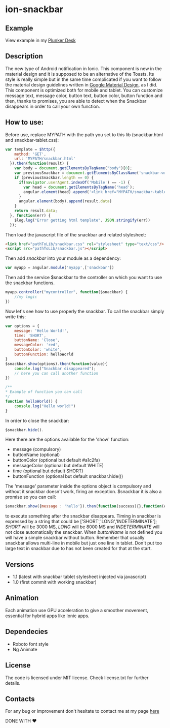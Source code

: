 # ion-snackbar

## Example

View example in my [Plunker Desk](https://plnkr.co/edit/SSZspnCQSjWoKxyuME2J?p=preview)

## Description
The new type of Android notification in Ionic.
This component is new in the material design and it is supposed to be an alternative of the Toasts.
Its style is really simple but in the same time complicated if you want to follow the material design guidelines written in [Google Material Design](https://material.google.com/components/snackbars-toasts.html),  as I did.
This component is optimized both for mobile and tablet. You can customize message text, message color, button text, button color, button function and then, thanks to promises, you are able to detect when the Snackbar disappears in order to call your own function.

## How to use:

Before use, replace MYPATH with the path you set to this lib (snackbar.html and snackbar-tablet.css):
```javascript
var template = $http({
    method: 'GET',
    url: 'MYPATH/snackbar.html'
  }).then(function(result) {
    var body = document.getElementsByTagName("body")[0];
    var previousSnackbar = document.getElementsByClassName('snackbar-wrapper');
    if (previousSnackbar.length == 0) {
      if(navigator.userAgent.indexOf('Mobile') == -1) {
        var head = document.getElementsByTagName('head');
        angular.element(head).append('<link href="MYPATH/snackbar-tablet.css" rel="stylesheet">');
      }
      angular.element(body).append(result.data)
    }
    return result.data;
  }, function(err) {
    $log.log("Error getting html template", JSON.stringify(err))
  });
```
Then load the javascript file of the snackbar and related stylesheet:
```html
<link href="pathToLib/snackbar.css" rel="stylesheet" type="text/css"/>
<script src="pathToLib/snackbar.js"></script>
```
Then add *snackbar* into your module as a dependency:
```javascript
var myapp = angular.module('myapp',['snackbar'])
```
Then add the service $snackbar to the controller on which you want to use the snackbar functions.
```javascript
myapp.controller("mycontroller", function($snackbar) {
    //my logic
})
```
Now let's see how to use properly the snackbar. To call the snackbar simply write this:
```javascript
var options = {
    message: 'Hello World!',
    time: 'SHORT',
    buttonName: 'Close',
    messageColor: 'red',
    buttonColor: 'white',
    buttonFunction: helloWorld
}
$snackbar.show(options).then(function(value){
    console.log("Snackbar disappeared");
    // here you can call another function
})

/**
* Example of function you can call
*/
function helloWorld() {
    console.log("Hello world!")
}
```
In order to close the snackbar:
```javascript
$snackbar.hide().
```

Here there are the options available for the 'show' function:

- message (compulsory)
- buttonName (optional)
- buttonColor (optional but default #a1c2fa)
- messageColor (optional but default WHITE)
- time (optional but default SHORT)
- buttonFunction (optional but default snackbar.hide())

The 'message' parameter inside the options object is compulsory and without it snackbar doesn't work, firing an exception.
$snackbar it is also a promise so you can call:
```javascript
$snackbar.show({message : 'hello'}).then(function(success){},function(error){})
```

to execute something after the snackbar disappears. Timing in snackbar is expressed by a string that could be ['SHORT','LONG','INDETERMINATE'];
*SHORT* will be 3000 MS, *LONG* will be 8000 MS and *INDETERMINATE* will not close automatically the snackbar.
When *buttonName* is not defined you will have a simple snackbar without button. Remember that usually snackbar allows multi-line in mobile but just one line in tablet.
Don't put too large text in snackbar due to has not been created for that at the start.

## Versions

- 1.1 (latest with snackbar tablet stylesheet injected via javascript)
- 1.0 (first commit with working snackbar)

## Animation

Each animation use GPU acceleration to give a smoother movement, essential for hybrid apps like Ionic apps.

## Dependecies

- Roboto font style
- Ng Animate

## License

The code is licensed under MIT license. Check license.txt for further details.

## Contacts

For any bug or improvement don't hesitate to contact me at my page [here](http://flaviocolonnaromano.altervista.org)

DONE WITH :heart:
